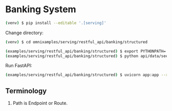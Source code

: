 # Banking System

```bash
(venv) $ pip install --editable '.[serving]'
```

Change directory:

```bash
(venv) $ cd omnixamples/serving/restful_api/banking/structured
```

```bash
(examples/serving/restful_api/banking/structured) $ export PYTHONPATH=.
(examples/serving/restful_api/banking/structured) $ python api/data/seed_database.py
```

Run FastAPI:

```bash
(examples/serving/restful_api/banking/structured) $ uvicorn app:app --reload
```

## Terminology

1. Path is Endpoint or Route.
